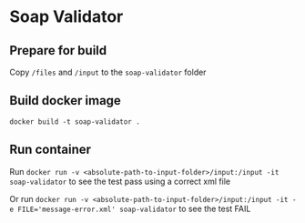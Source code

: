 # Soap Validator

## Prepare for build

Copy `/files` and `/input` to the `soap-validator` folder

## Build docker image

`docker build -t soap-validator .`

## Run container

Run `docker run -v <absolute-path-to-input-folder>/input:/input -it soap-validator` to see the test pass using a correct xml file

Or run `docker run -v <absolute-path-to-input-folder>/input:/input -it -e FILE='message-error.xml' soap-validator` to see the test FAIL
